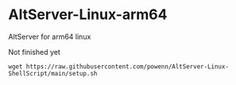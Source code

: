 # AltServer-Linux-arm64
AltServer for arm64 linux 

Not finished yet
```
wget https://raw.githubusercontent.com/powenn/AltServer-Linux-ShellScript/main/setup.sh
```
